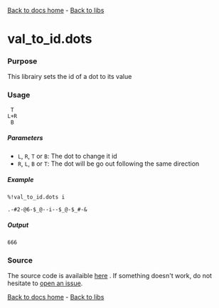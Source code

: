 [Back to docs home](../index.md) - [Back to libs](index.md#simple-operations-on-dots)

# val_to_id.dots

### Purpose
This librairy sets the id of a dot to its value

### Usage
    
     T
    L+R
     B

##### Parameters
- `L`, `R`, `T` or `B`: The dot to change it id
- `R`, `L`, `B` or `T`: The dot will be go out following the same direction

##### Example

    %!val_to_id.dots i

    .-#2-@6-$_@--i--$_@-$_#-&

##### Output

    666
   
### Source 
The source code is availaible [here](https://github.com/ddorn/asciidots/blob/master/libs/val_to_id.dots)
. If something doesn't work, do not hesitate to [open an issue](https://github.com/ddorn/asciidots/issues/new?title=Bug%20in%20val_to_id%20librairy:%20).

[Back to docs home](../index.md) - [Back to libs](index.md#simple-operations-on-dots)
